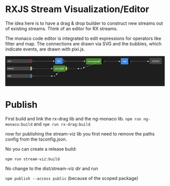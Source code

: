 # RXJS Stream Visualization/Editor

The idea here is to have a drag & drop builder to construct new streams out of existing streams.
Think of an editor for RX streams.

The monaco code editor is integrated to edit expressions for operators like filter and map.
The connections are drawn via SVG and the bubbles, which indicate events, are drawn with pixi.js.

![Streams](https://github.com/BenjaminDobler/stream-editor/blob/main/documentation/stream.png)

# Publish

First build and link the rx-drag lib and the ng-monaco lib.
`npm run ng-monaco:build`
and
`npm run rx-drag:build`

now for publishing the stream-viz lib you first need to remove the paths config from the tsconfig.json.

No you can create a release build:

`npm run stream-viz:build`

No change to the dist/stream-viz dir and run

`npm publish --access public` (because of the scoped package)
